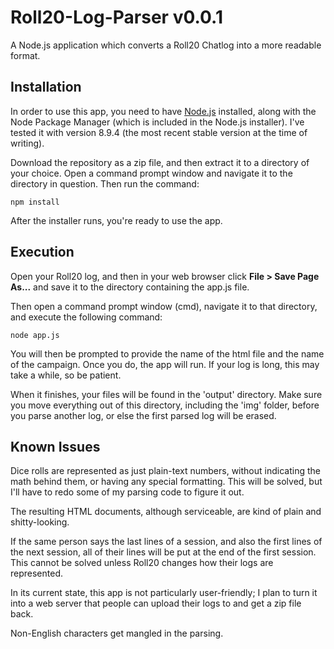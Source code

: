 # Roll20-Log-Parser v0.0.1

A Node.js application which converts a Roll20 Chatlog into a more readable format.

## Installation
In order to use this app, you need to have [Node.js](https://nodejs.org) installed, along with the Node Package Manager (which is included in the Node.js installer). I've tested it with version 8.9.4 (the most recent stable version at the time of writing).

Download the repository as a zip file, and then extract it to a directory of your choice. Open a command prompt window and navigate it to the directory in question. Then run the command:

`npm install`

After the installer runs, you're ready to use the app.

## Execution
Open your Roll20 log, and then in your web browser click **File > Save Page As...** and save it to the directory containing the app.js file.

Then open a command prompt window (cmd), navigate it to that directory, and execute the following command:

`node app.js`

You will then be prompted to provide the name of the html file and the name of the campaign. Once you do, the app will run. If your log is long, this may take a while, so be patient.

When it finishes, your files will be found in the 'output' directory. Make sure you move everything out of this directory, including the 'img' folder, before you parse another log, or else the first parsed log will be erased.

## Known Issues

Dice rolls are represented as just plain-text numbers, without indicating the math behind them, or having any special formatting. This will be solved, but I'll have to redo some of my parsing code to figure it out.

The resulting HTML documents, although serviceable, are kind of plain and shitty-looking.

If the same person says the last lines of a session, and also the first lines of the next session, all of their lines will be put at the end of the first session. This cannot be solved unless Roll20 changes how their logs are represented.

In its current state, this app is not particularly user-friendly; I plan to turn it into a web server that people can upload their logs to and get a zip file back.

Non-English characters get mangled in the parsing.
